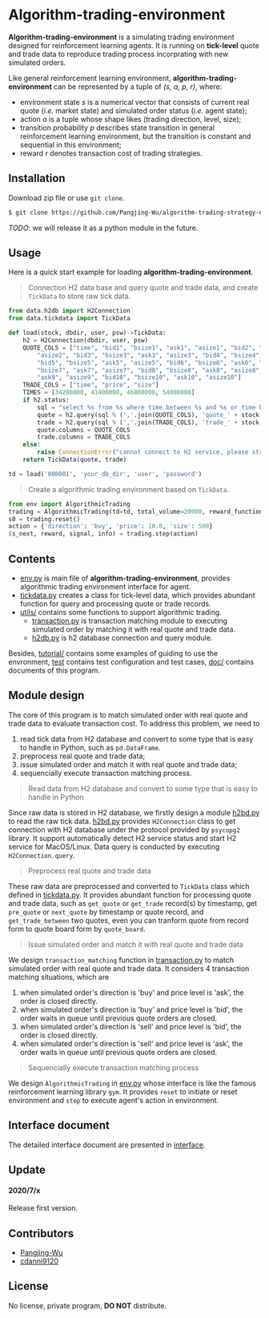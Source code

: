 # Algorithm-trading-environment

**Algorithm-trading-environment** is a simulating trading environment designed for reinforcement learning agents. It is running on **tick-level** quote and trade data to reproduce trading process incorprating with new simulated orders. 
 
Like general reinforcement learning environment, **algorithm-trading-environment** can be represented by a tuple of *(s, a, p, r)*, where:
* environment state *s* is a numerical vector that consists of current real quote (*i.e.* market state) and simulated order status (*i.e.* agent state);
* action *a* is a tuple whose shape likes (trading direction, level, size);
* transition probability *p* describes state transition in general reinforcement learning environment, but the transition is constant and sequential in this environment;
* reward *r* denotes transaction cost of trading strategies.


## Installation

Download zip file or use `git clone`.

```bash
$ git clone https://github.com/Pangjing-Wu/algorithm-trading-strategy-environment.git
```

*TODO*: we will release it as a python module in the future.


## Usage

Here is a quick start example for loading **algorithm-trading-environment**.

> Connection H2 data base and query quote and trade data, and create `TickData` to store raw tick data.
```python
from data.h2db import H2Connection
from data.tickdata import TickData

def load(stock, dbdir, user, psw)->TickData:
    h2 = H2Connection(dbdir, user, psw)
    QUOTE_COLS = ["time", "bid1", "bsize1", "ask1", "asize1", "bid2", "bsize2", "ask2",
        "asize2", "bid3", "bsize3", "ask3", "asize3", "bid4", "bsize4", "ask4", "asize4",
        "bid5", "bsize5", "ask5", "asize5", "bid6", "bsize6", "ask6", "asize6", "bid7",
        "bsize7", "ask7", "asize7", "bid8", "bsize8", "ask8", "asize8", "bid9", "bsize9",
        "ask9", "asize9", "bid10", "bsize10", "ask10", "asize10"]
    TRADE_COLS = ["time", "price", "size"]
    TIMES = [34200000, 41400000, 46800000, 54000000]
    if h2.status:
        sql = "select %s from %s where time between %s and %s or time between %s and %s"
        quote = h2.query(sql % (','.join(QUOTE_COLS), 'quote_' + stock, *TIMES))
        trade = h2.query(sql % (','.join(TRADE_COLS), 'trade_' + stock, *TIMES))
        quote.columns = QUOTE_COLS
        trade.columns = TRADE_COLS
    else:
        raise ConnectionError("cannot connect to H2 service, please strat H2 service first.")
    return TickData(quote, trade)

td = load('000001', 'your_db_dir', 'user', 'password')
```
> Create a algorithmic trading environment based on `TickData`.
```python
from env import AlgorithmicTrading
trading = AlgorithmicTrading(td=td, total_volume=20000, reward_function='vwap', wait_t=0, max_level=5)
s0 = trading.reset()
action = {'direction': 'buy', 'price': 10.0, 'size': 500}
(s_next, reward, signal, info) = trading.step(action)
```

## Contents

* [env.py](env.py) is main file of **algorithm-trading-environment**, provides algorithmic trading environment interface for agent.
* [tickdata.py](tickdata.py) creates a class for tick-level data, which provides abundant function for query and processing quote or trade records.
* [utils/](./utils) contains some functions to support algorithmic trading.
    * [transaction.py](transaction.py) is transaction matching module to executing simulated order by matching it with real quote and trade data.
    * [h2db.py](h2db.py) is h2 database connection and query module.

Besides, [tutorial/](./tutorial) contains some examples of guiding to use the envronment, [test](./test) contains test configuration and test cases, [doc/](./doc) contains documents of this program.


## Module design

The core of this program is to match simulated order with real quote and trade data to evaluate transaction cost. To address this problem, we need to

1. read tick data from H2 database and convert to some type that is easy to handle in Python, such as `pd.DataFrame`.
2. preprocess real quote and trade data;
3. issue simulated order and match it with real quote and trade data;
4. sequencially execute transaction matching process.

> Read data from H2 database and convert to some type that is easy to handle in Python

Since raw data is stored in H2 database, we firstly design a module [h2bd.py](h2db.py) to read the raw tick data. [h2bd.py](h2db.py) provides `H2Connection` class to get connection with H2 database under the protocol provided by `psycopg2` library. It support automatically detect H2 service status and start H2 service for MacOS/Linux. Data query is conducted by executing `H2Connection.query`.

> Preprocess real quote and trade data

These raw data are preprocessed and converted to `TickData` class which defined in [tickdata.py](tickdata.py). It provides abundant function for processing quote and trade data, such as `get_quote` or `get_trade` record(s) by timestamp, get `pre_quote` or `next_quote` by timestamp or quote record, and `get_trade_between` two quotes, even you can tranform quote from record form to quote board form by `quote_board`.

> Issue simulated order and match it with real quote and trade data

We design `transaction_matching` function in [transaction.py](transaction.py) to match simulated order with real quote and trade data. It considers 4 transaction matching situations, which are
1. when simulated order's direction is 'buy' and price level is 'ask', the order is closed directly.
2. when simulated order's direction is 'buy' and price level is 'bid', the order waits in queue until previous quote orders are closed.
3. when simulated order's direction is 'sell' and price level is 'bid', the order is closed directly.
4. when simulated order's direction is 'sell' and price level is 'ask', the order waits in queue until previous quote orders are closed.

> Sequencially execute transaction matching process

We design `AlgorithmicTrading` in [env.py](evn.py) whose interface is like the famous reinforcement learning library `gym`. It provides `reset` to initiate or reset environment and `step` to execute agent's action in environment.

## Interface document
The detailed interface document are presented in [interface](doc/interface.md).

## Update
#### 2020/7/x
Release first version.

## Contributors
* [Pangjing-Wu](https://github.com/Pangjing-Wu)
* [cdanni9120](https://github.com/cdanni9120)

## License
No license, private program, **DO NOT** distribute.
